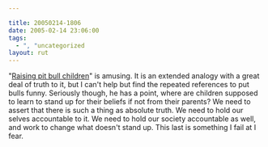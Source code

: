```yaml
---

title: 20050214-1806
date: 2005-02-14 23:06:00
tags:
  - ", "uncategorized
layout: rut
---
```


"<a href="http://www.townhall.com/columnists/douggiles/dg20050212.shtml">Raising
pit bull children</a>" is amusing.  It is an extended analogy with
a great deal of truth to it, but I can't help but find the repeated
references to put bulls funny.  Seriously though, he has a point,
where are children supposed to learn to stand up for their beliefs if
not from their parents?  We need to assert that there is such a thing
as absolute truth.  We need to hold our selves accountable to it.
We need to hold our society accountable as well, and work to change
what doesn't stand up.  This last is something I fail at I fear.

